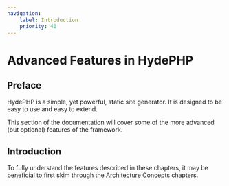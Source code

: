 ```yaml
---
navigation:
    label: Introduction
    priority: 40
---
```


# Advanced Features in HydePHP

## Preface

HydePHP is a simple, yet powerful, static site generator. It is designed to be easy to use and easy to extend.

This section of the documentation will cover some of the more advanced (but optional) features of the framework.


## Introduction

To fully understand the features described in these chapters, it may be beneficial to first skim through the [Architecture Concepts](architecture-concepts) chapters.
